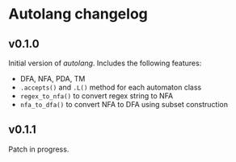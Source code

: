 # Autolang changelog

## v0.1.0
Initial version of *autolang*. Includes the following features:
- DFA, NFA, PDA, TM
- `.accepts()` and `.L()` method for each automaton class
- `regex_to_nfa()` to convert regex string to NFA
- `nfa_to_dfa()` to convert NFA to DFA using subset construction

## v0.1.1
Patch in progress.
